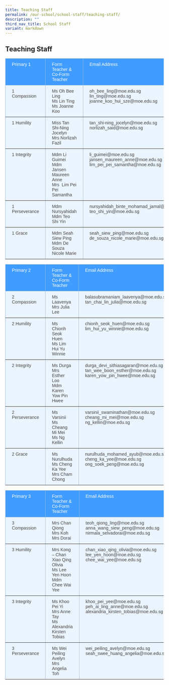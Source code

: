 ```yaml
---
title: Teaching Staff
permalink: /our-school/school-staff/teaching-staff/
description: ""
third_nav_title: School Staff
variant: markdown
---
```

<h2>Teaching Staff</h2>
<style type="text/css">
.tg  {border-collapse:collapse;border-color:#9ABAD9;border-spacing:0;}
.tg td{background-color:#EBF5FF;border-color:#9ABAD9;border-style:solid;border-width:1px;color:#444;
  font-family:Arial, sans-serif;font-size:14px;overflow:hidden;padding:10px 20px;word-break:normal;}
.tg th{background-color:#409cff;border-color:#9ABAD9;border-style:solid;border-width:1px;color:#fff;
  font-family:Arial, sans-serif;font-size:14px;font-weight:normal;overflow:hidden;padding:10px 20px;word-break:normal;}
.tg .tg-0pky{border-color:inherit;text-align:left;vertical-align:top}
</style>
<table class="tg"><thead>
  <tr>
    <th class="tg-0pky">Primary 1</th>
    <th class="tg-0pky">Form Teacher &amp; Co-Form Teacher</th>
    <th class="tg-0pky">Email Address </th>
  </tr></thead>
<tbody>
  <tr>
    <td class="tg-0pky">1 Compassion</td>
    <td class="tg-0pky">Ms Oh Bee Ling<br>Ms Lin Ting<br>Ms Joanne Koo</td>
    <td class="tg-0pky">oh_bee_ling@moe.edu.sg<br>lin_ting@moe.edu.sg<br>joanne_koo_hui_sze@moe.edu.sg</td>
  </tr>
  <tr>
    <td class="tg-0pky">1 Humility</td>
    <td class="tg-0pky">Miss Tan Shi-Ning Jocelyn<br>Mrs Norlizah Fazil</td>
    <td class="tg-0pky">tan_shi-ning_jocelyn@moe.edu.sg<br>norlizah_said@moe.edu.sg</td>
  </tr>
  <tr>
    <td class="tg-0pky">1 Integrity</td>
    <td class="tg-0pky">Mdm Li Guimei<br>Mdm Jansen Maureen Anne<br>Mrs&nbsp;&nbsp;Lim Pei Pei Samantha</td>
    <td class="tg-0pky">li_guimei@moe.edu.sg<br>jansen_maureen_anne@moe.edu.sg<br>lim_pei_pei_samantha@moe.edu.sg</td>
  </tr>
  <tr>
    <td class="tg-0pky">1 Perseverance</td>
    <td class="tg-0pky">Mdm Nursyahidah<br>Mdm Teo Shi Yin</td>
    <td class="tg-0pky">nursyahidah_binte_mohamad_jamal@moe.edu.sg<br>teo_shi_yin@moe.edu.sg</td>
  </tr>
  <tr>
    <td class="tg-0pky">1 Grace</td>
    <td class="tg-0pky">Mdm Seah Siew Ping<br>Mdm De Souza Nicole Marie</td>
    <td class="tg-0pky">seah_siew_ping@moe.edu.sg<br>de_souza_nicole_marie@moe.edu.sg</td>
  </tr>
</tbody></table>

<style type="text/css">
.tg  {border-collapse:collapse;border-color:#9ABAD9;border-spacing:0;}
.tg td{background-color:#EBF5FF;border-color:#9ABAD9;border-style:solid;border-width:1px;color:#444;
  font-family:Arial, sans-serif;font-size:14px;overflow:hidden;padding:10px 20px;word-break:normal;}
.tg th{background-color:#409cff;border-color:#9ABAD9;border-style:solid;border-width:1px;color:#fff;
  font-family:Arial, sans-serif;font-size:14px;font-weight:normal;overflow:hidden;padding:10px 20px;word-break:normal;}
.tg .tg-0pky{border-color:inherit;text-align:left;vertical-align:top}
</style>
<table class="tg"><thead>
  <tr>
    <th class="tg-0pky">Primary 2</th>
    <th class="tg-0pky">Form Teacher &amp; Co-Form Teacher</th>
    <th class="tg-0pky">Email Address </th>
  </tr></thead>
<tbody>
  <tr>
    <td class="tg-0pky">2 Compassion</td>
    <td class="tg-0pky">Ms Laavenya<br>Mrs Julia Lee</td>
    <td class="tg-0pky">balasubramaniam_laavenya@moe.edu.sg<br>tan_chai_lin_julia@moe.edu.sg</td>
  </tr>
  <tr>
    <td class="tg-0pky">2 Humility</td>
    <td class="tg-0pky">Ms Chionh Seok Huen<br>Ms Lim Hui Yu Winnie</td>
    <td class="tg-0pky">chionh_seok_huen@moe.edu.sg<br>lim_hui_yu_winnie@moe.edu.sg</td>
  </tr>
  <tr>
    <td class="tg-0pky">2 Integrity</td>
    <td class="tg-0pky">Ms Durga<br>Mrs Esther Loo<br>Mdm Karen Yow Pin Hwee</td>
    <td class="tg-0pky">durga_devi_sithiasagaran@moe.edu.sg<br>tan_wee_boon_esther@moe.edu.sg<br>karen_yow_pin_hwee@moe.edu.sg</td>
  </tr>
  <tr>
    <td class="tg-0pky">2 Perseverance</td>
    <td class="tg-0pky">Ms Varsinii<br>Ms Cheang Mi Mei<br>Ms Ng Kellin</td>
    <td class="tg-0pky">varsinii_swaminathan@moe.edu.sg<br>cheang_mi_mei@moe.edu.sg<br>ng_kellin@moe.edu.sg</td>
  </tr>
  <tr>
    <td class="tg-0pky">2 Grace</td>
    <td class="tg-0pky">Ms Nurulhuda<br>Ms Cheng Ka Yee<br>Mrs Cham Chong</td>
    <td class="tg-0pky">nurulhuda_mohamed_ayub@moe.edu.sg<br>cheng_ka_yee@moe.edu.sg<br>ong_soek_peng@moe.edu.sg</td>
  </tr>
</tbody></table>

<style type="text/css">
.tg  {border-collapse:collapse;border-color:#9ABAD9;border-spacing:0;}
.tg td{background-color:#EBF5FF;border-color:#9ABAD9;border-style:solid;border-width:1px;color:#444;
  font-family:Arial, sans-serif;font-size:14px;overflow:hidden;padding:10px 20px;word-break:normal;}
.tg th{background-color:#409cff;border-color:#9ABAD9;border-style:solid;border-width:1px;color:#fff;
  font-family:Arial, sans-serif;font-size:14px;font-weight:normal;overflow:hidden;padding:10px 20px;word-break:normal;}
.tg .tg-pval{background-color:#EBF5FF;border-color:inherit;color:#444;text-align:left;vertical-align:top}
.tg .tg-0pky{border-color:inherit;text-align:left;vertical-align:top}
</style>
<table class="tg"><thead>
  <tr>
    <th class="tg-0pky">Primary 3</th>
    <th class="tg-0pky">Form Teacher &amp; Co-Form Teacher</th>
    <th class="tg-0pky">Email Address </th>
  </tr></thead>
<tbody>
  <tr>
    <td class="tg-0pky">3 Compassion</td>
    <td class="tg-0pky">Mrs Chan Qiong<br>Mrs Koh<br>Mrs Dorai</td>
    <td class="tg-0pky">teoh_qiong_ling@moe.edu.sg<br>anna_wang_siew_peng@moe.edu.sg<br>nirmala_selvadorai@moe.edu.sg</td>
  </tr>
  <tr>
    <td class="tg-0pky">3 Humility</td>
    <td class="tg-pval">Mrs Kong – Chan Xiao Qing Olivia<br>Ms Lee Yen Hoon<br>Mdm Chee Wai Yee</td>
    <td class="tg-0pky">chan_xiao_qing_olivia@moe.edu.sg<br>lee_yen_hoon@moe.edu.sg<br>chee_wai_yee@moe.edu.sg</td>
  </tr>
  <tr>
    <td class="tg-0pky">3 Integrity</td>
    <td class="tg-0pky">Ms Khoo Pei Yi<br>Mrs Anne Tay<br>Ms Alexandria Kirsten Tobias</td>
    <td class="tg-0pky">khoo_pei_yee@moe.edu.sg<br>peh_ai_ling_anne@moe.edu.sg<br>alexandria_kirsten_tobias@moe.edu.sg</td>
  </tr>
  <tr>
    <td class="tg-0pky">3 Perseverance</td>
    <td class="tg-0pky">Ms Wei Peiling Avelyn<br>Mrs Angelia Toh</td>
    <td class="tg-0pky">wei_peiling_avelyn@moe.edu.sg<br>seah_swee_huang_angelia@moe.edu.sg</td>
  </tr>
</tbody></table>